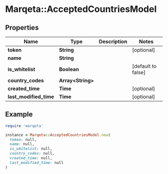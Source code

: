 # Marqeta::AcceptedCountriesModel

## Properties

| Name | Type | Description | Notes |
| ---- | ---- | ----------- | ----- |
| **token** | **String** |  | [optional] |
| **name** | **String** |  |  |
| **is_whitelist** | **Boolean** |  | [default to false] |
| **country_codes** | **Array&lt;String&gt;** |  |  |
| **created_time** | **Time** |  | [optional] |
| **last_modified_time** | **Time** |  | [optional] |

## Example

```ruby
require 'marqeta'

instance = Marqeta::AcceptedCountriesModel.new(
  token: null,
  name: null,
  is_whitelist: null,
  country_codes: null,
  created_time: null,
  last_modified_time: null
)
```

